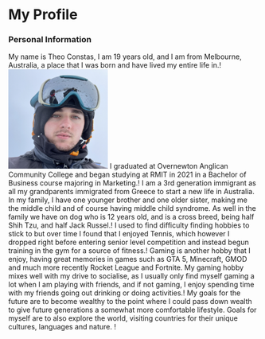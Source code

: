 # My Profile

### Personal Information
My name is Theo Constas, I am 19 years old, and I am from Melbourne, Australia, a place that I was born and have lived my entire life in.!
<img src="https://github.com/Fez07/Assessment1/blob/main/profilepic.png" width="200" height="200" />
I graduated at Overnewton Anglican Community College and began studying at RMIT in 2021 in a Bachelor of Business course majoring in Marketing.!
I am a 3rd generation immigrant as all my grandparents immigrated from Greece to start a new life in Australia. In my family, I have one younger brother and one older sister, making me the middle child and of course having middle child syndrome. As well in the family we have on dog who is 12 years old, and is a cross breed, being half Shih Tzu, and half Jack Russel.!
I used to find difficulty finding hobbies to stick to but over time I found that I enjoyed Tennis, which however I dropped right before entering senior level competition and instead begun training in the gym for a source of fitness.!
Gaming is another hobby that I enjoy, having great memories in games such as GTA 5, Minecraft, GMOD and much more recently Rocket League and Fortnite. My gaming hobby mixes well with my drive to socialise, as I usually only find myself gaming a lot when I am playing with friends, and if not gaming, I enjoy spending time with my friends going out drinking or doing activities.!
My goals for the future are to become wealthy to the point where I could pass down wealth to give future generations a somewhat more comfortable lifestyle. Goals for myself are to also explore the world, visiting countries for their unique cultures, languages and nature. !
